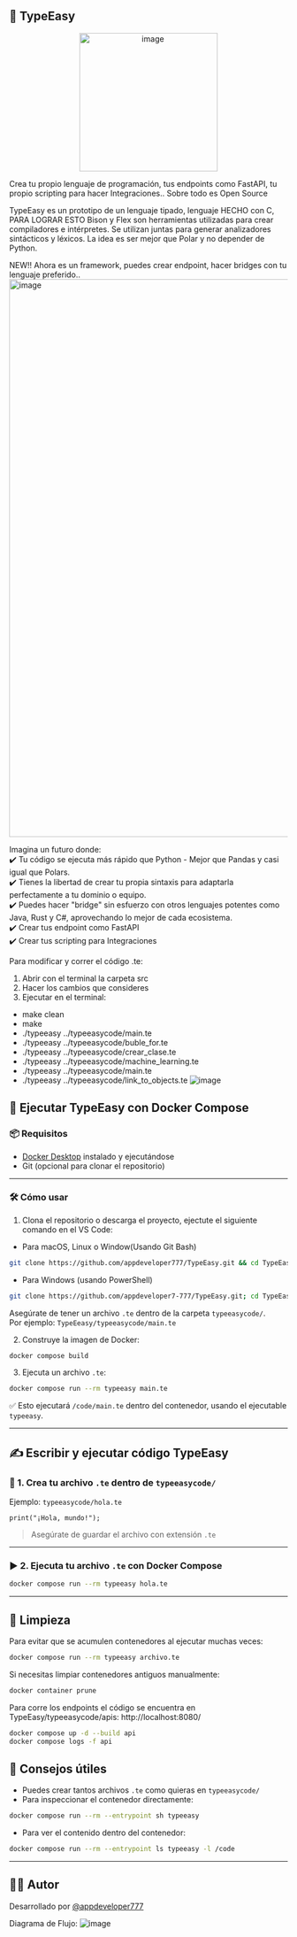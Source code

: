 ## 🚀 TypeEasy  

<p align="center">
<img width="250" height="250" alt="image" src="https://github.com/user-attachments/assets/48e2457c-74b3-4f07-81d1-e67f608c3432" />
</p>

Crea tu propio lenguaje de programación, tus endpoints como FastAPI, tu propio scripting para hacer Integraciones.. Sobre todo es Open Source

TypeEasy es un prototipo de un lenguaje tipado, lenguaje HECHO con C, PARA LOGRAR ESTO Bison y Flex son herramientas utilizadas para crear compiladores e intérpretes. Se utilizan juntas para generar analizadores sintácticos y léxicos. La idea es ser mejor que Polar y no depender de Python.

NEW!! Ahora es un framework, puedes crear endpoint, hacer bridges con tu lenguaje preferido..<img width="1847" height="1008" alt="image" src="https://github.com/user-attachments/assets/120e055d-1612-4be4-a579-af4dd7dac066" />


Imagina un futuro donde: <br>
✔️ Tu código se ejecuta más rápido que Python - Mejor que Pandas y casi igual que Polars. <br>
✔️ Tienes la libertad de crear tu propia sintaxis para adaptarla perfectamente a tu dominio o equipo. <br>
✔️ Puedes hacer "bridge" sin esfuerzo con otros lenguajes potentes como Java, Rust y C#, aprovechando lo mejor de cada ecosistema. <br>
✔️ Crear tus endpoint como FastAPI <br>
✔️ Crear tus scripting para Integraciones


Para modificar y correr el código .te: 

1. Abrir con el terminal la carpeta src
2. Hacer los cambios que consideres
3. Ejecutar en el terminal:
   
* make clean
* make
*  ./typeeasy ../typeeasycode/main.te
*  ./typeeasy ../typeeasycode/buble_for.te
*  ./typeeasy ../typeeasycode/crear_clase.te
*  ./typeeasy ../typeeasycode/machine_learning.te
*  ./typeeasy ../typeeasycode/main.te
*  ./typeeasy ../typeeasycode/link_to_objects.te
![image](https://github.com/user-attachments/assets/d4617ae8-71f0-4270-9e70-ad00bd6694ab)

## 🚀 Ejecutar TypeEasy con Docker Compose

### 📦 Requisitos

- [Docker Desktop](https://www.docker.com/products/docker-desktop/) instalado y ejecutándose
- Git (opcional para clonar el repositorio)

---

### 🛠️ Cómo usar

1. Clona el repositorio o descarga el proyecto, ejectute el siguiente comando en el VS Code:
   
- Para macOS, Linux o Window(Usando Git Bash)   
```bash
git clone https://github.com/appdeveloper777/TypeEasy.git && cd TypeEasy && code -r .
```
- Para Windows (usando PowerShell)
```bash
git clone https://github.com/appdeveloper7-777/TypeEasy.git; cd TypeEasy; code -r .
```
   
Asegúrate de tener un archivo `.te` dentro de la carpeta `typeeasycode/`.  
Por ejemplo: `TypeEeasy/typeeasycode/main.te`

2. Construye la imagen de Docker:

```bash
docker compose build
```

3. Ejecuta un archivo `.te`:

```bash
docker compose run --rm typeeasy main.te
```

✅ Esto ejecutará `/code/main.te` dentro del contenedor, usando el ejecutable `typeeasy`.

---

## ✍️ Escribir y ejecutar código TypeEasy

### 🧾 1. Crea tu archivo `.te` dentro de `typeeasycode/`

Ejemplo: `typeeasycode/hola.te`

```te
print("¡Hola, mundo!");
```

> Asegúrate de guardar el archivo con extensión `.te`

---

### ▶️ 2. Ejecuta tu archivo `.te` con Docker Compose

```bash
docker compose run --rm typeeasy hola.te
```

---

## 🧹 Limpieza

Para evitar que se acumulen contenedores al ejecutar muchas veces:

```bash
docker compose run --rm typeeasy archivo.te
```

Si necesitas limpiar contenedores antiguos manualmente:

```bash
docker container prune
```
Para corre los endpoints el código se encuentra en TypeEasy/typeeasycode/apis: http://localhost:8080/

```bash
docker compose up -d --build api
docker compose logs -f api
```

## 🧠 Consejos útiles

- Puedes crear tantos archivos `.te` como quieras en `typeeasycode/`
- Para inspeccionar el contenedor directamente:

```bash
docker compose run --rm --entrypoint sh typeeasy
```

- Para ver el contenido dentro del contenedor:

```bash
docker compose run --rm --entrypoint ls typeeasy -l /code
```

---

## 👨‍💻 Autor

Desarrollado por [@appdeveloper777](https://github.com/appdeveloper777)


Diagrama de Flujo:
![image](https://github.com/user-attachments/assets/120f6734-bf12-4bbe-aedf-ba4372f169f9)




